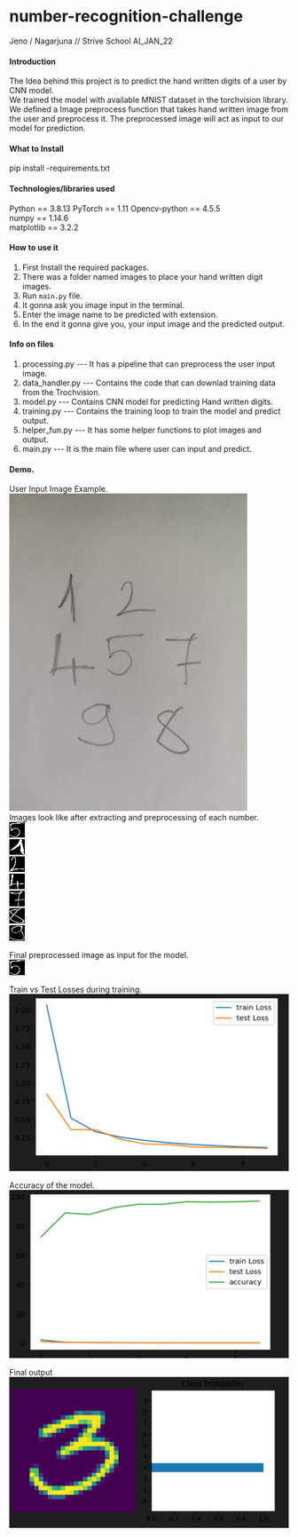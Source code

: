 # number-recognition-challenge
 Jeno / Nagarjuna // Strive School AI_JAN_22


#### Introduction
The Idea behind this project is to predict the hand written digits of a user by CNN model.  
We trained the model with available MNIST dataset in the torchvision library.
We defined a Image preprocess function that takes hand written image from the user and preprocess it.
The preprocessed image will act as input to our model for prediction.

#### What to Install
pip install -requirements.txt

#### Technologies/libraries used
Python == 3.8.13
PyTorch == 1.11
Opencv-python == 4.5.5  
numpy == 1.14.6  
matplotlib == 3.2.2

#### How to use it
1. First Install the required packages.
2. There was a folder named images to place your hand written digit images.
3. Run `main.py` file.
4. It gonna ask you image input in the terminal.
5. Enter the image name to be predicted with extension.
6. In the end it gonna give you, your input image and the predicted output.

#### Info on files
1. processing.py --- It has a pipeline that can preprocess the user input image.
2. data_handler.py --- Contains the code that can downlad training data from the Trochvision.
3. model.py --- Contains CNN model for predicting Hand written digits.
4. training.py --- Contains the training loop to train the model and predict output.
5. helper_fun.py --- It has some helper functions to plot images and output.
6. main.py --- It is the main file where user can input and predict.

#### Demo.
User Input Image Example.
<img src= ".\images\numbers.jpg" alt="Image with a Green Screen Background. "/>   
Images look like after extracting and preprocessing of each number.  
<img src= ".\images\3.jpg" alt="Image with a Green Screen Background. "/>  
<img src= ".\images\1.jpg" alt="Image with a Green Screen Background. "/>  
<img src= ".\images\2.jpg" alt="Image with a Green Screen Background. "/>  
<img src= ".\images\4.jpg" alt="Image with a Green Screen Background. "/>  
<img src= ".\images\7.jpg" alt="Image with a Green Screen Background. "/>  
<img src= ".\images\8.jpg" alt="Image with a Green Screen Background. "/>  
<img src= ".\images\9.jpg" alt="Image with a Green Screen Background. "/>    

Final preprocessed image as input for the model.  
<img src= ".\images\3.jpg" alt="Image with a Green Screen Background. "/>  

Train vs Test Losses during training. 
<img src= ".\images\trainvstest_losses.JPG" alt="Image with a Green Screen Background. "/>    
  
Accuracy of the model.  
<img src= ".\images\Accuraccy.JPG" alt="Image with a Background."/>    


Final output   
<img src= ".\images\final output.JPG" alt="Final Image"/> 
  